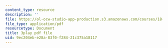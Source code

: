 ```yaml
---
content_type: resource
description: ''
file: https://ol-ocw-studio-app-production.s3.amazonaws.com/courses/18-065-matrix-methods-in-data-analysis-signal-processing-and-machine-learning-spring-2018/9ec204ebe28a83f0f28421c375a18117_cxTmmasBiC8.pdf
file_type: application/pdf
resourcetype: Document
title: 3play pdf file
uid: 9ec204eb-e28a-83f0-f284-21c375a18117
---
```

